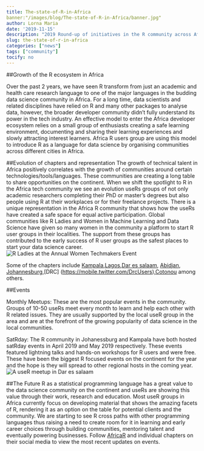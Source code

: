 ```yaml
---
title: The-state-of-R-in-Africa
banner:"/images/blog/The-state-of-R-in-Africa/banner.jpg"
author: Lorna Maria
date: '2019-11-15'
description: "2019 Round-up of initiatives in the R community across Africa."
slug: the-state-of-r-in-africa
categories: ["news"]
tags: ["community"]
tocify: no
---
```

##Growth of the R ecosystem in Africa 

Over the past 2 years, we have seen R transform from just an academic and health care research language to one of the major languages in the budding data science community in Africa. For a long time, data scientists and related disciplines have relied on R and many other packages to analyse data, however, the broader developer community didn’t fully understand its power in the tech industry.
An effective model to enter the Africa developer ecosystem relies on a small group of enthusiasts creating a safe learning environment, documenting and sharing their learning experiences and slowly attracting interest learners. Africa R users group are using this model to introduce R as a language for data science by organising communities across different cities in Africa.

##Evolution of chapters and representation
The growth of technical talent in Africa positively correlates with the growth of communities around certain technologies/tools/languages. These communities are creating a long table to share opportunities on the continent. When we shift the spotlight to R in the Africa tech community we see an evolution useRs groups of not only academic researchers completing their PhD or master’s degrees but also people using R at their workplaces or for their freelance projects. 
There is a unique representation in the Africa R community that shows how the useRs have created a safe space for equal active participation. Global communities like R Ladies and Women in Machine Learning and Data Science have given so many women in the community a platform to start R user groups in their localities. The support from these groups has contributed to the early success of R user groups as the safest places to start your data science career.
![R Ladies at the Annual Women Techmakers Event](/images/blog/The-state-of-R-in-Africa/representation.jpg)

Some of the chapters include [Kampala](https://mobile.twitter.com/Rladieskampala),[Lagos](https://mobile.twitter.com/LagosRUsers),[Dar es salaam](https://mobile.twitter.com/daR_users), [Abidjan](https://mobile.twitter.com/AbidjanRusers), [Johannesburg](https://mobile.twitter.com/RLadiesJozi),[DRC] (https://mobile.twitter.com/DrcUsers),[Cotonou](https://mobile.twitter.com/RLadiesCtn) among others. 

##Events

Monthly Meetups: These are the most popular events in the community. Groups of 10-50 useRs meet every month to learn and help each other with R related issues. They are usually supported by the local useR group in the area and are at the forefront of the growing popularity of data science in the local communities.

SatRday: The R community in Johanessburg and Kampala have both hosted satRday events in April 2019 and May 2019 respectively. These events featured lightning talks and hands-on workshops for R users and were free. These have been the biggest R focused events on the continent for the year and the hope is they will spread to other regional hosts in the coming year. 
![A useR meetup in Dar es salaam](/images/blog/The-state-of-R-in-Africa/events.jpg)

##The Future
R as a statistical programming language has a great value to the data science community on the continent and useRs are showing this value through their work, research and education. Most useR groups in Africa currently focus on developing material that shows the amazing facets of R, rendering it as an option on the table for potential clients and the community. We are starting to see R cross paths with other programming languages thus raising a need to create room for it in learning and early career choices through building communities, mentoring talent and eventually powering businesses.
Follow [AfricaR](https://mobile.twitter.com/AfricaRUsers)  and individual chapters on their social media to view the most recent updates on events.
